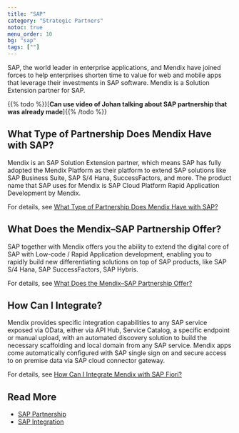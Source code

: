 ```yaml
---
title: "SAP"
category: "Strategic Partners"
notoc: true
menu_order: 10
bg: "sap"
tags: [""]
---
```


SAP, the world leader in enterprise applications, and Mendix have joined forces to help enterprises shorten time to value for web and mobile apps that leverage their investments in SAP software. Mendix is a Solution Extension partner for SAP. 

{{% todo %}}[**Can use video of Johan talking about SAP partnership that was already made**]{{% /todo %}}

## What Type of Partnership Does Mendix Have with SAP?

Mendix is an SAP Solution Extension partner, which means SAP has fully adopted the Mendix Platform as their platform to extend SAP solutions like SAP Business Suite, SAP S/4 Hana, SuccessFactors, and more. The product name that SAP uses for Mendix is SAP Cloud Platform Rapid Application Development by Mendix. 

For details, see [What Type of Partnership Does Mendix Have with SAP?](sap-overview#sap-partnership-type)

## What Does the Mendix–SAP Partnership Offer?

SAP together with Mendix offers you the ability to extend the digital core of SAP with Low-code / Rapid Application development, enabling you to rapidly build new differentiating solutions on top of SAP products, like SAP S/4 Hana, SAP SuccessFactors, SAP Hybris. 

For details, see [What Does the Mendix–SAP Partnership Offer?](sap-overview#sap-partnership-offer)

## How Can I Integrate?

Mendix provides specific integration capabilities to any SAP service exposed via OData, either via API Hub, Service Catalog, a specific endpoint or manual upload, with an automated discovery solution to build the necessary scaffolding and local domain from any SAP service. Mendix apps come automatically configured with SAP single sign on and secure access to on premise data via SAP cloud connector gateway.

For details, see [How Can I Integrate Mendix with SAP Fiori?](sap-integration#integrate-with-sap-fiori)

## Read More

* [SAP Partnership](sap-overview)
* [SAP Integration](sap-integration)
